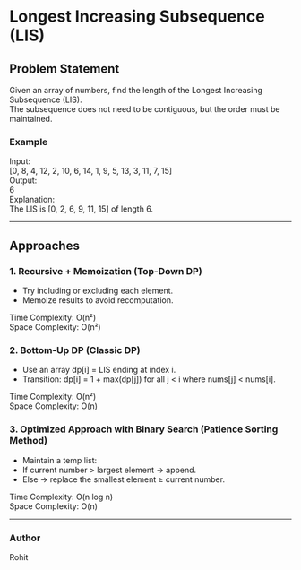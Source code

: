 # Longest Increasing Subsequence (LIS)

## Problem Statement
Given an array of numbers, find the length of the Longest Increasing Subsequence (LIS).  
The subsequence does not need to be contiguous, but the order must be maintained.<br>

### Example
Input:<br>
[0, 8, 4, 12, 2, 10, 6, 14, 1, 9, 5, 13, 3, 11, 7, 15]<br>
Output:<br>
6<br>
Explanation:<br>
The LIS is [0, 2, 6, 9, 11, 15] of length 6.<br>

---

## Approaches

### 1. Recursive + Memoization (Top-Down DP)
- Try including or excluding each element.<br>
- Memoize results to avoid recomputation.<br>

Time Complexity: O(n²)<br>
Space Complexity: O(n²)<br>

### 2. Bottom-Up DP (Classic DP)
- Use an array dp[i] = LIS ending at index i.<br>
- Transition: dp[i] = 1 + max(dp[j]) for all j < i where nums[j] < nums[i].<br>

Time Complexity: O(n²)<br>
Space Complexity: O(n)<br>

### 3. Optimized Approach with Binary Search (Patience Sorting Method)

- Maintain a temp list:<br>
- If current number > largest element → append.<br>
- Else → replace the smallest element ≥ current number.<br>

Time Complexity: O(n log n)<br>
Space Complexity: O(n)<br>

---

### Author
Rohit

